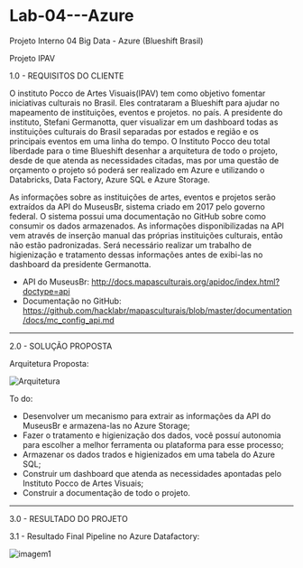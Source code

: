 # Lab-04---Azure
Projeto Interno 04 Big Data - Azure (Blueshift Brasil)

Projeto IPAV

1.0 - REQUISITOS DO CLIENTE

O instituto Pocco de Artes Visuais(IPAV) tem como objetivo fomentar iniciativas culturais no Brasil. Eles contrataram a Blueshift para ajudar no mapeamento de instituições, eventos e projetos. no país. A presidente do instituto, Stefani Germanotta, quer visualizar em um dashboard todas as instituições culturais do Brasil separadas por estados e região e os principais eventos em uma linha do tempo.
O Instituto Pocco deu total liberdade para o time Blueshift desenhar a arquitetura de todo o projeto, desde de que atenda as necessidades citadas, mas por uma questão de orçamento o projeto só poderá ser realizado em Azure e utilizando o Databricks, Data Factory, Azure SQL e Azure Storage.

As informações sobre as instituições de artes, eventos e projetos serão extraídos da API do MuseusBr, sistema criado em 2017 pelo governo federal. O sistema possui uma documentação no GitHub sobre como consumir os dados armazenados. As informações disponibilizadas na API vem através de inserção manual das próprias instituições culturais, então não estão padronizadas. Será necessário realizar um trabalho de higienização e tratamento dessas informações antes de exibi-las no dashboard da presidente Germanotta. 

- API do MuseusBr: http://docs.mapasculturais.org/apidoc/index.html?doctype=api
- Documentação no GitHub: https://github.com/hacklabr/mapasculturais/blob/master/documentation/docs/mc_config_api.md

-----------------------------------------------------------------------------------------------------------------------------------------------------------------------

2.0 - SOLUÇÃO PROPOSTA

Arquitetura Proposta:

![Arquitetura](https://user-images.githubusercontent.com/57818977/220213678-29211644-d726-41f5-8fa8-b4228a8a7893.png)

To do:
- Desenvolver um mecanismo para extrair as informações da API do MuseusBr e armazena-las no Azure Storage;
- Fazer o tratamento e higienização dos dados, você possuí autonomia para escolher a melhor ferramenta ou plataforma para esse processo;
- Armazenar os dados trados e higienizados em uma tabela do Azure SQL;
- Construir um dashboard que atenda as necessidades apontadas pelo Instituto Pocco de Artes Visuais;
- Construir a documentação de todo o projeto.


-----------------------------------------------------------------------------------------------------------------------------------------------------------------------

3.0 - RESULTADO DO PROJETO

3.1 - Resultado Final Pipeline no Azure Datafactory:

![imagem1](https://user-images.githubusercontent.com/57818977/220213941-6c137ae0-e0c2-4541-9b0f-b94478a65488.png)





